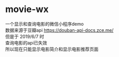 # movie-wx
一个显示和查询电影的微信小程序demo  
数据来源于豆瓣api 
https://douban-api-docs.zce.me/  
但是于 2019/6/7 时  
查询电影的api已失效  
所以现在只能显示电影简介和显示电影推荐页面

